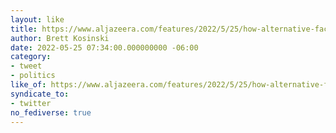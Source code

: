 ```yaml
---
layout: like
title: https://www.aljazeera.com/features/2022/5/25/how-alternative-facts-threaten-us-democracy
author: Brett Kosinski
date: 2022-05-25 07:34:00.000000000 -06:00
category:
- tweet
- politics
like_of: https://www.aljazeera.com/features/2022/5/25/how-alternative-facts-threaten-us-democracy
syndicate_to:
- twitter
no_fediverse: true
---
```

